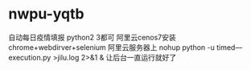 # nwpu-yqtb
自动每日疫情填报
python2 3都可
阿里云cenos7安装chrome+webdirver+selenium
阿里云服务器上 nohup python -u timed—execution.py >jilu.log 2>&1 & 让后台一直运行就好了
